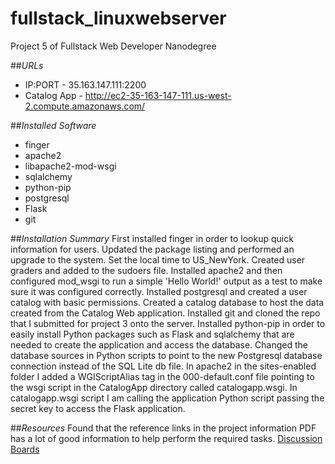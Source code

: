 # fullstack_linuxwebserver
Project 5 of Fullstack Web Developer Nanodegree

##*URLs*
* IP:PORT - 35.163.147.111:2200
* Catalog App - http://ec2-35-163-147-111.us-west-2.compute.amazonaws.com/

##*Installed Software*
* finger
* apache2
* libapache2-mod-wsgi
* sqlalchemy
* python-pip
* postgresql
* Flask
* git

##*Installation Summary*
First installed finger in order to lookup quick information for users.  Updated the package listing and performed an upgrade to the system.  Set the local time to US_NewYork.  Created user graders and added to the sudoers file. Installed apache2 and then configured mod_wsgi to run a simple 'Hello World!' output as a test to make sure it was configured correctly.  Installed postgresql and created a user catalog with basic permissions.  Created a catalog database to host the data created from the Catalog Web application. Installed git and cloned the repo that I submitted for project 3 onto the server.  Installed python-pip in order to easily install Python packages such as Flask and sqlalchemy that are needed to create the application and access the database.  Changed the database sources in Python scripts to point to the new Postgresql database connection instead of the SQL Lite db file.  In apache2 in the sites-enabled folder I added a WGIScriptAlias tag in the 000-default.conf file pointing to the wsgi script in the CatalogApp directory called catalogapp.wsgi.  In catalogapp.wsgi script I am calling the application Python script passing the secret key to access the Flask application.

##*Resources*
Found that the reference links in the project information PDF has a lot of good information to help perform the required tasks.
[Discussion Boards](https://discussions.udacity.com/t/markedly-underwhelming-and-potentially-wrong-resource-list-for-p5/8587)
